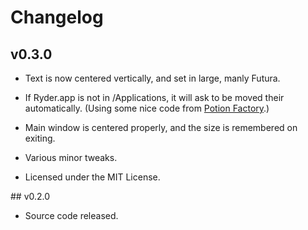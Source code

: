 Changelog
=========


## v0.3.0

* Text is now centered vertically, and set in large, manly Futura.

* If Ryder.app is not in /Applications, it will ask to be moved their
  automatically. (Using some nice code from [Potion Factory][PF LetsMove].)

* Main window is centered properly, and the size is remembered on exiting.

* Various minor tweaks.

* Licensed under the MIT License.


## v0.2.0

* Source code released.


[PF LetsMove]: http://www.potionfactory.com/node/251
